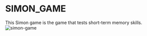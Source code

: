# SIMON_GAME
This Simon game is the game that tests short-term memory skills.
![simon-game](https://github.com/laxmansharma12/SIMON_GAME/assets/91863813/bb8710b0-4e71-4aaa-817d-5bd39ac277cc)
